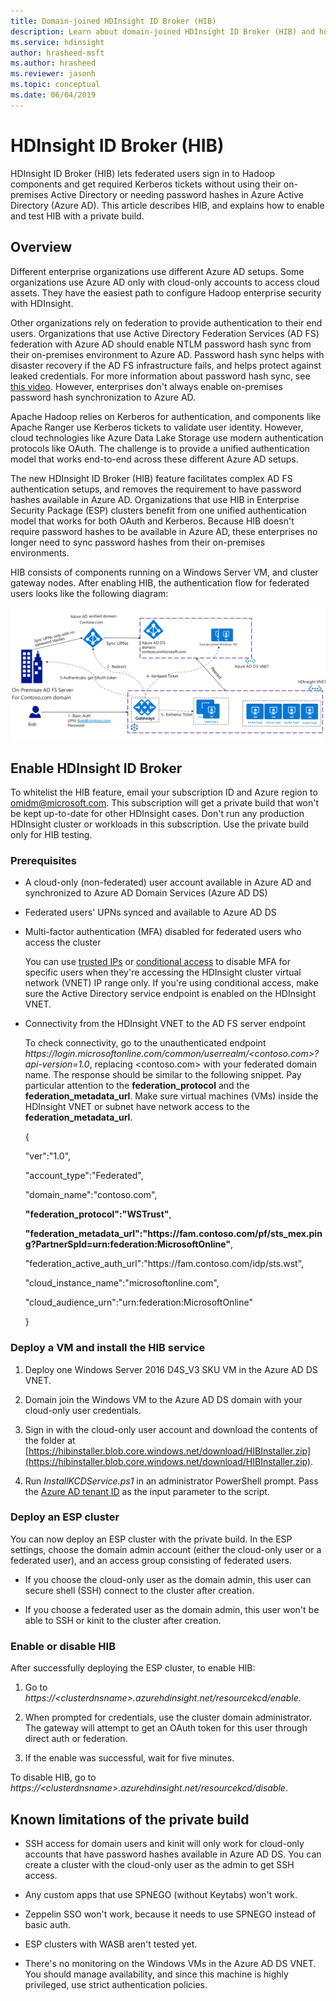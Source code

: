 ```yaml
---
title: Domain-joined HDInsight ID Broker (HIB)
description: Learn about domain-joined HDInsight ID Broker (HIB) and how to enable it.
ms.service: hdinsight
author: hrasheed-msft
ms.author: hrasheed
ms.reviewer: jasonh
ms.topic: conceptual
ms.date: 06/04/2019
---
```


# HDInsight ID Broker (HIB)

HDInsight ID Broker (HIB) lets federated users sign in to Hadoop components and get required Kerberos tickets without using their on-premises Active Directory or needing password hashes in Azure Active Directory (Azure AD). This article describes HIB, and explains how to enable and test HIB with a private build. 

## Overview

Different enterprise organizations use different Azure AD setups. Some organizations use Azure AD only with cloud-only accounts to access cloud assets. They have the easiest path to configure Hadoop enterprise security with HDInsight.

Other organizations rely on federation to provide authentication to their end users. Organizations that use Active Directory Federation Services (AD FS) federation with Azure AD should enable NTLM password hash sync from their on-premises environment to Azure AD. Password hash sync helps with disaster recovery if the AD FS infrastructure fails, and helps protect against leaked credentials. For more information about password hash sync, see [this video](https://youtu.be/qQruArbu2Ew). However, enterprises don't always enable on-premises password hash synchronization to Azure AD.

Apache Hadoop relies on Kerberos for authentication, and components like Apache Ranger use Kerberos tickets to validate user identity. However, cloud technologies like Azure Data Lake Storage use modern authentication protocols like OAuth. The challenge is to provide a unified authentication model that works end-to-end across these different Azure AD setups.

The new HDInsight ID Broker (HIB) feature facilitates complex AD FS authentication setups, and removes the requirement to have password hashes available in Azure AD. Organizations that use HIB in Enterprise Security Package (ESP) clusters benefit from one unified authentication model that works for both OAuth and Kerberos. Because HIB doesn't require password hashes to be available in Azure AD, these enterprises no longer need to sync password hashes from their on-premises environments.

HIB consists of components running on a Windows Server VM, and cluster gateway nodes. After enabling HIB, the authentication flow for federated users looks like the following diagram:

![Authentication flow with HIB](./media/apache-domain-joined-id-broker/hib-flow-diagram.png)

## Enable HDInsight ID Broker 

To whitelist the HIB feature, email your subscription ID and Azure region to [omidm@microsoft.com](mailto:omidm@microsoft.com). This subscription will get a private build that won't be kept up-to-date for other HDInsight cases. Don't run any production HDInsight cluster or workloads in this subscription. Use the private build only for HIB testing.

### Prerequisites 

- A cloud-only (non-federated) user account available in Azure AD and synchronized to Azure AD Domain Services (Azure AD DS)
  
- Federated users' UPNs synced and available to Azure AD DS 
  
- Multi-factor authentication (MFA) disabled for federated users who access the cluster
  
  You can use [trusted IPs](../../active-directory/authentication/howto-mfa-mfasettings.md#trusted-ips) or [conditional access](../../active-directory/conditional-access/overview.md) to disable MFA for specific users when they're accessing the HDInsight cluster virtual network (VNET) IP range only. If you're using conditional access, make sure the Active Directory service endpoint is enabled on the HDInsight VNET.
  
- Connectivity from the HDInsight VNET to the AD FS server endpoint
  
  To check connectivity, go to the unauthenticated endpoint *https:\//login.microsoftonline.com/common/userrealm/\<contoso.com>?api-version=1.0*, replacing \<contoso.com> with your federated domain name. The response should be similar to the following snippet. Pay particular attention to the **federation_protocol** and the **federation_metadata_url**. Make sure virtual machines (VMs) inside the HDInsight VNET or subnet have network access to the **federation_metadata_url**.
  
  {

    "ver":"1.0",

    "account_type":"Federated",

    "domain_name":"contoso.com",

    **"federation_protocol":"WSTrust"**,

    **"federation_metadata_url":"https:\//fam.contoso.com/pf/sts_mex.ping?PartnerSpId=urn:federation:MicrosoftOnline"**,

    "federation_active_auth_url":"https:\//fam.contoso.com/idp/sts.wst",

    "cloud_instance_name":"microsoftonline.com",

    "cloud_audience_urn":"urn:federation:MicrosoftOnline"

  }

### Deploy a VM and install the HIB service

1. Deploy one Windows Server 2016 D4S_V3 SKU VM in the Azure AD DS VNET.
   
1. Domain join the Windows VM to the Azure AD DS domain with your cloud-only user credentials.
   
1. Sign in with the cloud-only user account and download the contents of the folder at [https://hibinstaller.blob.core.windows.net/download/HIBInstaller.zip](https://hibinstaller.blob.core.windows.net/download/HIBInstaller.zip).

1.  Run *InstallKCDService.ps1* in an administrator PowerShell prompt. Pass the [Azure AD tenant ID](https://stackoverflow.com/questions/26384034/how-to-get-the-azure-account-tenant-id) as the input parameter to the script.

### Deploy an ESP cluster

You can now deploy an ESP cluster with the private build. In the ESP settings, choose the domain admin account (either the cloud-only user or a federated user), and an access group consisting of federated users.

- If you choose the cloud-only user as the domain admin, this user can secure shell (SSH) connect to the cluster after creation.
  
- If you choose a federated user as the domain admin, this user won't be able to SSH or kinit to the cluster after creation.

### Enable or disable HIB

After successfully deploying the ESP cluster, to enable HIB: 

1. Go to *https:\//\<clusterdnsname>.azurehdinsight.net/resourcekcd/enable*.
   
1. When prompted for credentials, use the cluster domain administrator. The gateway will attempt to get an OAuth token for this user through direct auth or federation.
   
1. If the enable was successful, wait for five minutes. 

To disable HIB, go to *https:\//\<clusterdnsname>.azurehdinsight.net/resourcekcd/disable*. 

## Known limitations of the private build

- SSH access for domain users and kinit will only work for cloud-only accounts that have password hashes available in Azure AD DS. You can create a cluster with the cloud-only user as the admin to get SSH access.
  
- Any custom apps that use SPNEGO (without Keytabs) won't work.
  
- Zeppelin SSO won't work, because it needs to use SPNEGO instead of basic auth.
  
- ESP clusters with WASB aren't tested yet.
  
- There's no monitoring on the Windows VMs in the Azure AD DS VNET. You should manage availability, and since this machine is highly privileged, use strict authentication policies.


